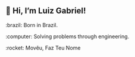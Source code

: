 <H2>👋 Hi, I’m Luiz Gabriel!</h2>
<p> :brazil: Born in Brazil. </p>
<p> :computer: Solving problems through engineering. </>
<p> :rocket: Movêu, Faz Teu Nome </p>
